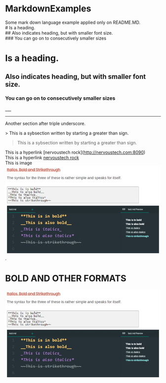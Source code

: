 # MarkdownExamples
Some mark down language example applied only on README.MD.<br>
\# Is a heading.<br>
\#\# Also indicates heading, but with smaller font size.<br>
\#\#\# You can go on to consecutively smaller sizes<br>
# Is a heading.
## Also indicates heading, but with smaller font size.
### You can go on to consecutively smaller sizes
\_\_\_
___
Another section after triple underscore.<br>

\> This is a sybsection written by starting a greater than sign.<br>
> This is a sybsection written by starting a greater than sign.

This is a hyperlink \[nervoustech rock](http://nervoustech.com:8090)<br>
This is a hyperlink [nervoustech rock](http://nervoustech.com:8090)<br>
This is image ![bold_italic](markdown02.png) .<br>

# BOLD AND OTHER FORMATS
<img alt="NO IMAGE" src="markdown02.png"><br>
